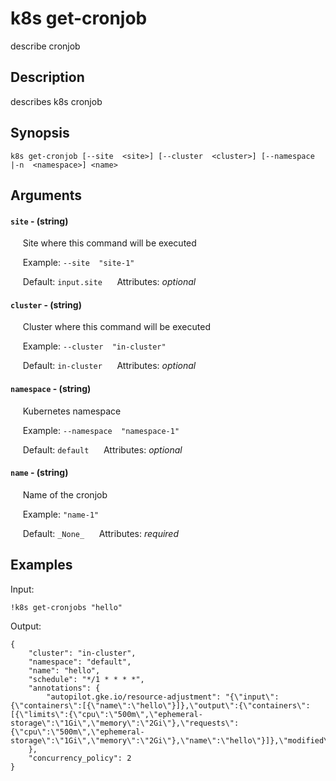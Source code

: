 # k8s get-cronjob

describe cronjob

## Description

describes k8s cronjob

## Synopsis

`k8s get-cronjob [--site  <site>] [--cluster  <cluster>] [--namespace  |-n  <namespace>] <name>`

## Arguments


#### `site` - (string)

&nbsp;&nbsp;&nbsp;&nbsp; Site where this command will be executed  

&nbsp;&nbsp;&nbsp;&nbsp; Example:  `--site  "site-1"`

&nbsp;&nbsp;&nbsp;&nbsp; Default: `input.site`
&nbsp;&nbsp;&nbsp;&nbsp; Attributes: _optional_  


#### `cluster` - (string)

&nbsp;&nbsp;&nbsp;&nbsp; Cluster where this command will be executed  

&nbsp;&nbsp;&nbsp;&nbsp; Example:  `--cluster  "in-cluster"`

&nbsp;&nbsp;&nbsp;&nbsp; Default: `in-cluster`
&nbsp;&nbsp;&nbsp;&nbsp; Attributes: _optional_  


#### `namespace` - (string)

&nbsp;&nbsp;&nbsp;&nbsp; Kubernetes namespace  

&nbsp;&nbsp;&nbsp;&nbsp; Example:  `--namespace  "namespace-1"`

&nbsp;&nbsp;&nbsp;&nbsp; Default: `default`
&nbsp;&nbsp;&nbsp;&nbsp; Attributes: _optional_  


#### `name` - (string)

&nbsp;&nbsp;&nbsp;&nbsp; Name of the cronjob  

&nbsp;&nbsp;&nbsp;&nbsp; Example:  `"name-1"`

&nbsp;&nbsp;&nbsp;&nbsp; Default: `_None_`
&nbsp;&nbsp;&nbsp;&nbsp; Attributes: _required_  



## Examples

Input: 
```
!k8s get-cronjobs "hello"
```
Output: 
```
{
    "cluster": "in-cluster",
    "namespace": "default",
    "name": "hello",
    "schedule": "*/1 * * * *",
    "annotations": {
        "autopilot.gke.io/resource-adjustment": "{\"input\":{\"containers\":[{\"name\":\"hello\"}]},\"output\":{\"containers\":[{\"limits\":{\"cpu\":\"500m\",\"ephemeral-storage\":\"1Gi\",\"memory\":\"2Gi\"},\"requests\":{\"cpu\":\"500m\",\"ephemeral-storage\":\"1Gi\",\"memory\":\"2Gi\"},\"name\":\"hello\"}]},\"modified\":true}"
    },
    "concurrency_policy": 2
}
```

